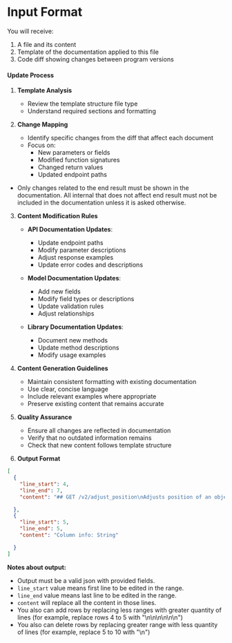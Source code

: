 # **Input Format**
You will receive:
1. A file and its content
2. Template of the documentation applied to this file
3. Code diff showing changes between program versions

#### **Update Process**

1. **Template Analysis**
   - Review the template structure file type
   - Understand required sections and formatting

2. **Change Mapping**
   - Identify specific changes from the diff that affect each document
   - Focus on:
     - New parameters or fields
     - Modified function signatures
     - Changed return values
     - Updated endpoint paths
  
  - Only changes related to the end result must be shown in the documentation. All internal that does not affect end result must not be included in the documentation unless it is asked otherwise.

3. **Content Modification Rules**
   - **API Documentation Updates**:
     - Update endpoint paths
     - Modify parameter descriptions
     - Adjust response examples
     - Update error codes and descriptions

   - **Model Documentation Updates**:
     - Add new fields
     - Modify field types or descriptions
     - Update validation rules
     - Adjust relationships

   - **Library Documentation Updates**:
     - Document new methods
     - Update method descriptions
     - Modify usage examples

4. **Content Generation Guidelines**
   - Maintain consistent formatting with existing documentation
   - Use clear, concise language
   - Include relevant examples where appropriate
   - Preserve existing content that remains accurate

5. **Quality Assurance**
   - Ensure all changes are reflected in documentation
   - Verify that no outdated information remains
   - Check that new content follows template structure

6. **Output Format**
```json
[
  {
    "line_start": 4,
    "line_end": 7,
    "content": "## GET /v2/adjust_position\nAdjusts position of an object\nV2 has additional fields:"

  },
  {
    "line_start": 5,
    "line_end": 5,
    "content": "Column info: String"

  }
]
```

**Notes about output:**
- Output must be a valid json with provided fields.
- `line_start` value means first line to be edited in the range.
- `line_end` value means last line to be edited in the range.
- `content` will replace all the content in those lines.
- You also can add rows by replacing less ranges with greater quantity of lines (for example, replace rows 4 to 5 with "\n\n\n\n\n\n")
- You also can delete rows by replacing greater range with less quantity of lines (for example, replace 5 to 10 with "\n")

